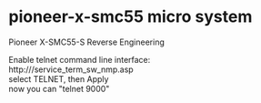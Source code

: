 # pioneer-x-smc55 micro system
Pioneer X-SMC55-S Reverse Engineering

Enable telnet command line interface:  
http://<ip>/service_term_sw_nmp.asp  
select TELNET, then Apply  
now you can "telnet <ip> 9000"
